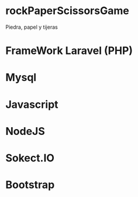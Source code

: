 # rockPaperScissorsGame
Piedra, papel y tijeras

# FrameWork Laravel (PHP)
# Mysql
# Javascript
# NodeJS
# Sokect.IO
# Bootstrap
